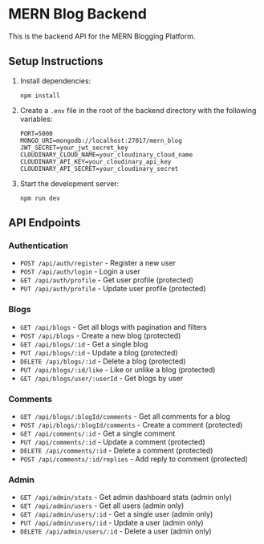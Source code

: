 # MERN Blog Backend

This is the backend API for the MERN Blogging Platform.

## Setup Instructions

1. Install dependencies:
   ```
   npm install
   ```

2. Create a `.env` file in the root of the backend directory with the following variables:
   ```
   PORT=5000
   MONGO_URI=mongodb://localhost:27017/mern_blog
   JWT_SECRET=your_jwt_secret_key
   CLOUDINARY_CLOUD_NAME=your_cloudinary_cloud_name
   CLOUDINARY_API_KEY=your_cloudinary_api_key
   CLOUDINARY_API_SECRET=your_cloudinary_secret
   ```

3. Start the development server:
   ```
   npm run dev
   ```

## API Endpoints

### Authentication
- `POST /api/auth/register` - Register a new user
- `POST /api/auth/login` - Login a user
- `GET /api/auth/profile` - Get user profile (protected)
- `PUT /api/auth/profile` - Update user profile (protected)

### Blogs
- `GET /api/blogs` - Get all blogs with pagination and filters
- `POST /api/blogs` - Create a new blog (protected)
- `GET /api/blogs/:id` - Get a single blog
- `PUT /api/blogs/:id` - Update a blog (protected)
- `DELETE /api/blogs/:id` - Delete a blog (protected)
- `PUT /api/blogs/:id/like` - Like or unlike a blog (protected)
- `GET /api/blogs/user/:userId` - Get blogs by user

### Comments
- `GET /api/blogs/:blogId/comments` - Get all comments for a blog
- `POST /api/blogs/:blogId/comments` - Create a comment (protected)
- `GET /api/comments/:id` - Get a single comment
- `PUT /api/comments/:id` - Update a comment (protected)
- `DELETE /api/comments/:id` - Delete a comment (protected)
- `POST /api/comments/:id/replies` - Add reply to comment (protected)

### Admin
- `GET /api/admin/stats` - Get admin dashboard stats (admin only)
- `GET /api/admin/users` - Get all users (admin only)
- `GET /api/admin/users/:id` - Get a single user (admin only)
- `PUT /api/admin/users/:id` - Update a user (admin only)
- `DELETE /api/admin/users/:id` - Delete a user (admin only) 